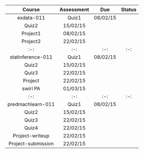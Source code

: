Course | Assessment |  Due | Status
:-: | :-:|:-:|:-:
 exdata-011 | Quiz1 | 08/02/15 | 
 | Quiz2 | 15/02/15 | 
 | Project1 | 08/02/15 | 
 | Project2 | 22/02/15 | 
:-: | :-:|:-:|:-:
 statinference-011 | Quiz1 | 08/02/15 | 
 | Quiz2 | 15/02/15 | 
 | Quiz3 | 22/02/15 | 
 | Project | 22/02/15 | 
 | swirl PA | 01/03/15 | 
:-: | :-:|:-:|:-:
 predmachlearn-011 | Quiz1 | 08/02/15 | 
 | Quiz2 | 15/02/15 | 
 | Quiz3 | 22/02/15 | 
 | Quiz4 | 22/02/15 | 
 | Project-writeup | 22/02/15 | 
 | Project-submission | 22/02/15 | 
